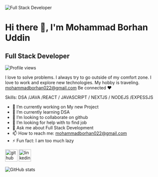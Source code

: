 
![Full Stack Developer]([https://media-exp1.licdn.com/dms/image/C5616AQEa70P4iaLtHg/profile-displaybackgroundimage-shrink_350_1400/0/1668870199692?e=1674086400&v=beta&t=vhmpyu4eZkvGQSVrxus3GXoZJ4UJ4DwUerO-fBaycHo](https://media.licdn.com/dms/image/C5616AQEa70P4iaLtHg/profile-displaybackgroundimage-shrink_350_1400/0/1668870199692?e=1679529600&v=beta&t=r0nf5ynJagTMsDk6wcVT4_O8UMu5d1M4oSqJYk_AH24))


# Hi there 👋, I'm Mohammad Borhan Uddin
## Full Stack Developer
![Profile views](https://gpvc.arturio.dev/borhansahed)  

 I love to solve problems. I always try to go outside of my comfort zone.  I love to work and explore new technologies.
 My hobby is traveling.
 mohammadborhan022@gmail.com
Be connected ❤️

Skills: DSA /JAVA /REACT / JAVASCRIPT / NEXTJS / NODEJS /EXPESSJS

- 🔭 I’m currently working on My new Project 
- 🌱 I’m currently learning DSA 
- 👯 I’m looking to collaborate on github 
- 🤔 I’m looking for help with to find job 
- 💬 Ask me about Full Stack Development 
- 📫 How to reach me: mohammadborhan022@gmail.com 
- ⚡ Fun fact: I am too much lazy 


[<img src='https://cdn.jsdelivr.net/npm/simple-icons@3.0.1/icons/github.svg' alt='github' height='40'>](https://github.com/borhansahed)  [<img src='https://cdn.jsdelivr.net/npm/simple-icons@3.0.1/icons/linkedin.svg' alt='linkedin' height='40'>](https://www.linkedin.com/in/borhansahed/)  

![GitHub stats](https://github-readme-stats.vercel.app/api?username=borhansahed&show_icons=true)  

